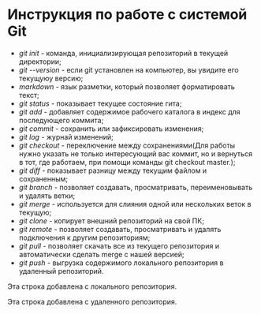 # Инструкция по работе с системой Git

* *git init* - команда, инициализирующая репозиторий в текущей директории;
* *git --version* - если git установлен на компьютер, вы увидите его текущуюу версию;
* *markdown* - язык разметки, который позволяет форматировать текст;
* *git status* - показывает текущее состояние гита;
* *git add* - добавляет содержимое рабочего каталога в индекс для последующего коммита;
* *git commit* - сохранить или зафиксировать изменения;
* *git log* - журнай изменений;
* *git checkout* - переключение между сохранениями(Для работы нужно указать не только интересующий вас коммит, но и вернуться в тот, где работаем, при помощи команды git checkout master.);
* *git diff* - показывает разницу между текущим файлом и сохраненным;
* *git branch* - позволяет создавать, просматривать, переименовывать и удалять ветки;
* *git merge* - используется для слияния одной или нескольких веток в текущую;
* *git clone* - копирует внешний репозиторий на свой ПК;
* *git remote* - позволяет создавать, просматривать и удалять подключения к другим репозиториям;
* *git pull* - позволяет скачать все из текущего репозитория и автоматически сделать merge с нашей версией;
* *git push* - выгрузка содержимого локального репозитория в удаленный репозиторий.

Эта строка добавлена с локального репозитория.

Эта строка добавлена с удаленного репозитория.
